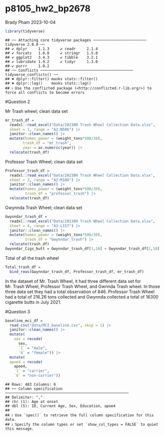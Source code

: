 p8105_hw2_bp2678
================
Brady Pham
2023-10-04

``` r
library(tidyverse)
```

    ## ── Attaching core tidyverse packages ──────────────────────── tidyverse 2.0.0 ──
    ## ✔ dplyr     1.1.3     ✔ readr     2.1.4
    ## ✔ forcats   1.0.0     ✔ stringr   1.5.0
    ## ✔ ggplot2   3.4.3     ✔ tibble    3.2.1
    ## ✔ lubridate 1.9.2     ✔ tidyr     1.3.0
    ## ✔ purrr     1.0.2     
    ## ── Conflicts ────────────────────────────────────────── tidyverse_conflicts() ──
    ## ✖ dplyr::filter() masks stats::filter()
    ## ✖ dplyr::lag()    masks stats::lag()
    ## ℹ Use the conflicted package (<http://conflicted.r-lib.org/>) to force all conflicts to become errors

\#Question 2

Mr Trash wheel; clean data set

``` r
mr_trash_df = 
  readxl::read_excel("Data/202309 Trash Wheel Collection Data.xlsx", 
  sheet = 1, range = "A2:N586") |>
  janitor::clean_names() |>
  mutate(homes_power = (weight_tons*500/30),
        trash_df = "mr_trash", 
        year = as.numeric(year)) |>
  relocate(trash_df)
```

Professor Trash Wheel; clean data set

``` r
Professor_trash_df = 
  readxl::read_excel("Data/202309 Trash Wheel Collection Data.xlsx", 
  sheet = 2, range = "A2:M108") |>
  janitor::clean_names() |>
  mutate(homes_power = (weight_tons*500/30),
         trash_df = "professor_trash") |>
  relocate(trash_df)
```

Gwynnda Trash Wheel; clean data set

``` r
Gwynndar_trash_df = 
  readxl::read_excel("Data/202309 Trash Wheel Collection Data.xlsx", 
  sheet = 4, range = "A2:L157") |>
  janitor::clean_names() |>
  mutate(homes_power = (weight_tons*500/30),
         trash_df = "Gwynndar_trash") |>
  relocate(trash_df)
Gwynndar_Cigs_butt = Gwynndar_trash_df[1,10] + Gwynndar_trash_df[2,10] + Gwynndar_trash_df[3,10] + Gwynndar_trash_df[4,10] + Gwynndar_trash_df[5,10]
```

Total of all the trash wheel

``` r
Total_trash_df =
  bind_rows(Gwynndar_trash_df, Professor_trash_df, mr_trash_df)
```

In the dataset of Mr. Trash Wheel, it had three different data set for
Mr. Trash Wheel, Professor Trash Wheel, and Gwnnda Trash wheel. In those
three data set they had a total observation of 846. Professor Trash
Wheel had a total of 216.26 tons collected and Gwynnda collected a total
of 16300 cigarette butts in July 2021.

\#Question 3

``` r
baseline_mci_df = 
  read_csv("data/MCI_baseline.csv", skip = 1) |>
  janitor::clean_names() |>
  mutate(
    sex = recode(
      sex,
      `1` = "male",
      `0` = "female")) |>
  mutate(
  apoe4 = recode(
    apoe4,
    `1` = "carrier",
    `0` = "non-carrier"))
```

    ## Rows: 483 Columns: 6
    ## ── Column specification ────────────────────────────────────────────────────────
    ## Delimiter: ","
    ## chr (1): Age at onset
    ## dbl (5): ID, Current Age, Sex, Education, apoe4
    ## 
    ## ℹ Use `spec()` to retrieve the full column specification for this data.
    ## ℹ Specify the column types or set `show_col_types = FALSE` to quiet this message.
